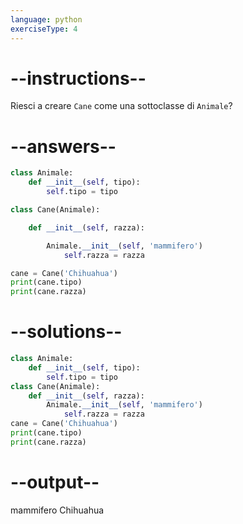 ```yaml
---
language: python
exerciseType: 4
---
```


# --instructions--

Riesci a creare `Cane` come una sottoclasse di `Animale`?

# --answers--

```python
class Animale:
    def __init__(self, tipo):
        self.tipo = tipo
```

```python
class Cane(Animale):
```

```python
    def __init__(self, razza):
```

```python
        Animale.__init__(self, 'mammifero')
            self.razza = razza
```

```python
cane = Cane('Chihuahua')
print(cane.tipo)
print(cane.razza)
```

# --solutions--

```python
class Animale:
    def __init__(self, tipo):
        self.tipo = tipo
class Cane(Animale):
    def __init__(self, razza):
        Animale.__init__(self, 'mammifero')
            self.razza = razza
cane = Cane('Chihuahua')
print(cane.tipo)
print(cane.razza)
```

# --output--

mammifero
Chihuahua
